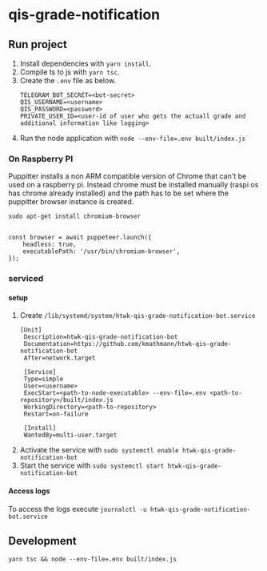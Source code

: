 # qis-grade-notification

## Run project
1. Install dependencies with `yarn install`. 
2. Compile ts to js with `yarn tsc`.
3. Create the `.env` file as below.
    ```
    TELEGRAM_BOT_SECRET=<bot-secret>
    QIS_USERNAME=<username>
    QIS_PASSWORD=<password>
    PRIVATE_USER_ID=<user-id of user who gets the actuall grade and additional information like logging>
    ````
1. Run the node application with `node --env-file=.env built/index.js`

### On Raspberry PI
Puppitter installs a non ARM compatible version of Chrome that can't be used on a raspberry pi.
Instead chrome must be installed manually (raspi os has chrome already installed) and the path has to be set where the puppitter browser instance is created.   

`sudo apt-get install chromium-browser`
```   

const browser = await puppeteer.launch({
    headless: true,
    executablePath: '/usr/bin/chromium-browser',
});
```

### serviced
#### setup
1. Create `/lib/systemd/system/htwk-qis-grade-notification-bot.service`
   ```
   [Unit]
    Description=htwk-qis-grade-notification-bot
    Documentation=https://github.com/kmathmann/htwk-qis-grade-notification-bot
    After=network.target

    [Service]
    Type=simple
    User=<username>
    ExecStart=<path-to-node-executable> --env-file=.env <path-to-repository>/built/index.js
    WorkingDirectory=<path-to-repository>
    Restart=on-failure

    [Install]
    WantedBy=multi-user.target
   ```
2. Activate the service with `sudo systemctl enable htwk-qis-grade-notification-bot`
3. Start the service with `sudo systemctl start htwk-qis-grade-notification-bot`

#### Access logs
To access the logs execute `journalctl -u htwk-qis-grade-notification-bot.service`

## Development
`yarn tsc && node --env-file=.env built/index.js`
